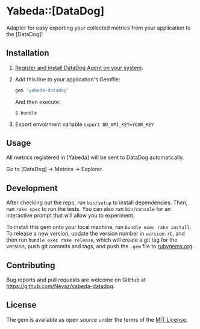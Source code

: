 # Yabeda::[DataDog]

Adapter for easy exporting your collected metrics from your application to the [DataDog]!

## Installation

 1. [Register and install DataDog Agent on your system](https://www.datadoghq.com).

 2. Add this line to your application's Gemfile:

    ```ruby
    gem 'yabeda-datadog'
    ```

    And then execute:

        $ bundle
  3. Export envoirment variable
    ```
    export DD_API_KEY=YOUR_KEY
    ```      

## Usage

All metrics registered in [Yabeda] will be sent to DataDog automatically.

Go to [DataDog] → Metrics → Explorer.

## Development

After checking out the repo, run `bin/setup` to install dependencies. Then, run `rake spec` to run the tests. You can also run `bin/console` for an interactive prompt that will allow you to experiment.

To install this gem onto your local machine, run `bundle exec rake install`. To release a new version, update the version number in `version.rb`, and then run `bundle exec rake release`, which will create a git tag for the version, push git commits and tags, and push the `.gem` file to [rubygems.org](https://rubygems.org).

## Contributing

Bug reports and pull requests are welcome on GitHub at https://github.com/Neyaz/yabeda-datadog.

## License

The gem is available as open source under the terms of the [MIT License](https://opensource.org/licenses/MIT).